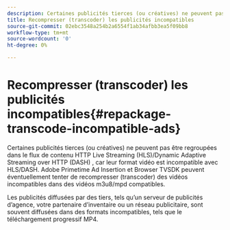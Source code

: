 ```yaml
---
description: Certaines publicités tierces (ou créatives) ne peuvent pas être regroupées dans le flux de contenu HTTP Live Streaming (HLS)/Dynamic Adaptive Streaming over HTTP (DASH) , car leur format vidéo est incompatible avec HLS/DASH. Adobe Primetime Ad Insertion et Browser TVSDK peuvent éventuellement tenter de recompresser (transcoder) des vidéos incompatibles dans des vidéos m3u8/mpd compatibles.
title: Recompresser (transcoder) les publicités incompatibles
source-git-commit: 02ebc3548a254b2a6554f1ab34afbb3ea5f09bb8
workflow-type: tm+mt
source-wordcount: '0'
ht-degree: 0%

---
```


# Recompresser (transcoder) les publicités incompatibles{#repackage-transcode-incompatible-ads}

Certaines publicités tierces (ou créatives) ne peuvent pas être regroupées dans le flux de contenu HTTP Live Streaming (HLS)/Dynamic Adaptive Streaming over HTTP (DASH) , car leur format vidéo est incompatible avec HLS/DASH. Adobe Primetime Ad Insertion et Browser TVSDK peuvent éventuellement tenter de recompresser (transcoder) des vidéos incompatibles dans des vidéos m3u8/mpd compatibles.

Les publicités diffusées par des tiers, tels qu’un serveur de publicités d’agence, votre partenaire d’inventaire ou un réseau publicitaire, sont souvent diffusées dans des formats incompatibles, tels que le téléchargement progressif MP4.
